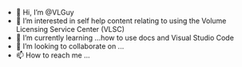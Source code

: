 - 👋 Hi, I’m @VLGuy
- 👀 I’m interested in self help content relating to using the Volume Licensing Service Center (VLSC)
- 🌱 I’m currently learning ...how to use docs and Visual Studio Code
- 💞️ I’m looking to collaborate on ...
- 📫 How to reach me ...

<!---
VLGuy/VLGuy is a ✨ special ✨ repository because its `README.md` (this file) appears on your GitHub profile.
You can click the Preview link to take a look at your changes.
--->
